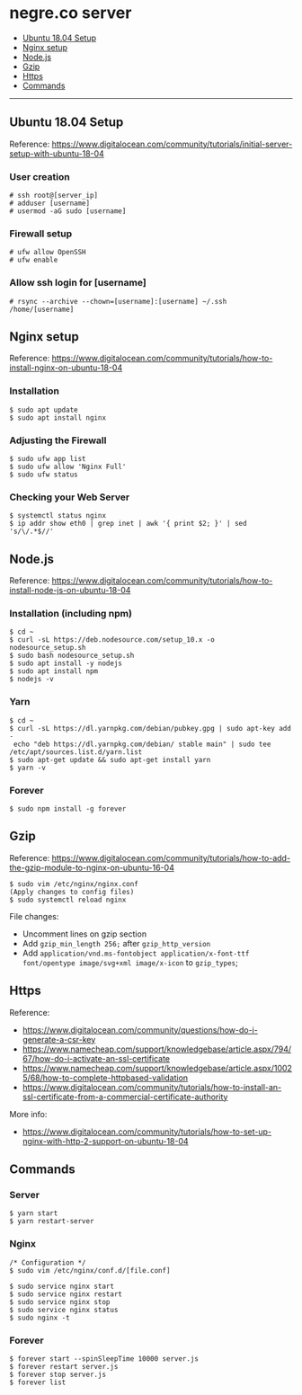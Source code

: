 # negre.co server

* [Ubuntu 18.04 Setup](#Ubuntu-18.04-Setup)
* [Nginx setup](#Nginx-setup)
* [Node.js](#Node.js)
* [Gzip](#Gzip)
* [Https](#Https)
* [Commands](#Commands)

---

## Ubuntu 18.04 Setup
Reference: https://www.digitalocean.com/community/tutorials/initial-server-setup-with-ubuntu-18-04

### User creation
    # ssh root@[server_ip]
    # adduser [username]
    # usermod -aG sudo [username]

### Firewall setup
    # ufw allow OpenSSH
    # ufw enable

### Allow ssh login for [username]
    # rsync --archive --chown=[username]:[username] ~/.ssh /home/[username]

## Nginx setup

Reference: https://www.digitalocean.com/community/tutorials/how-to-install-nginx-on-ubuntu-18-04

### Installation
    $ sudo apt update
    $ sudo apt install nginx

### Adjusting the Firewall
    $ sudo ufw app list
    $ sudo ufw allow 'Nginx Full'
    $ sudo ufw status

### Checking your Web Server
    $ systemctl status nginx
    $ ip addr show eth0 | grep inet | awk '{ print $2; }' | sed 's/\/.*$//'

## Node.js

Reference: https://www.digitalocean.com/community/tutorials/how-to-install-node-js-on-ubuntu-18-04

### Installation (including npm)

    $ cd ~
    $ curl -sL https://deb.nodesource.com/setup_10.x -o nodesource_setup.sh
    $ sudo bash nodesource_setup.sh
    $ sudo apt install -y nodejs
    $ sudo apt install npm
    $ nodejs -v

### Yarn

    $ cd ~
    $ curl -sL https://dl.yarnpkg.com/debian/pubkey.gpg | sudo apt-key add -
     echo "deb https://dl.yarnpkg.com/debian/ stable main" | sudo tee /etc/apt/sources.list.d/yarn.list
    $ sudo apt-get update && sudo apt-get install yarn
    $ yarn -v

### Forever

    $ sudo npm install -g forever

## Gzip

Reference: https://www.digitalocean.com/community/tutorials/how-to-add-the-gzip-module-to-nginx-on-ubuntu-16-04

    $ sudo vim /etc/nginx/nginx.conf
    (Apply changes to config files)
    $ sudo systemctl reload nginx

File changes:
* Uncomment lines on gzip section
* Add `gzip_min_length 256;` after `gzip_http_version`
* Add `application/vnd.ms-fontobject application/x-font-ttf font/opentype image/svg+xml image/x-icon`
 to `gzip_types`;

## Https

Reference:

* https://www.digitalocean.com/community/questions/how-do-i-generate-a-csr-key
* https://www.namecheap.com/support/knowledgebase/article.aspx/794/67/how-do-i-activate-an-ssl-certificate
* https://www.namecheap.com/support/knowledgebase/article.aspx/10025/68/how-to-complete-httpbased-validation
* https://www.digitalocean.com/community/tutorials/how-to-install-an-ssl-certificate-from-a-commercial-certificate-authority

More info:
* https://www.digitalocean.com/community/tutorials/how-to-set-up-nginx-with-http-2-support-on-ubuntu-18-04

## Commands

### Server

    $ yarn start
    $ yarn restart-server

### Nginx

    /* Configuration */
    $ sudo vim /etc/nginx/conf.d/[file.conf]

    $ sudo service nginx start
    $ sudo service nginx restart
    $ sudo service nginx stop
    $ sudo service nginx status
    $ sudo nginx -t

### Forever

    $ forever start --spinSleepTime 10000 server.js
    $ forever restart server.js
    $ forever stop server.js
    $ forever list
